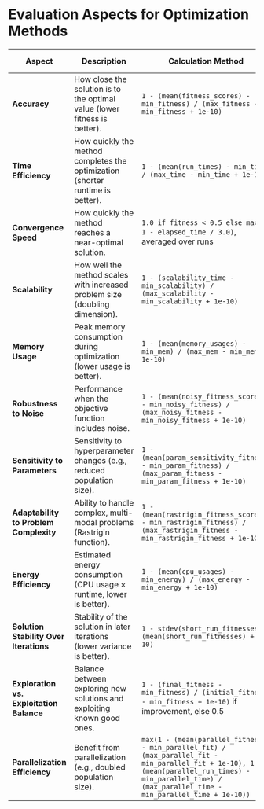 # Evaluation Aspects for Optimization Methods

| **Aspect**                     | **Description**                                                                 | **Calculation Method**                                                                                          | **Higher Score Means**       |
|-------------------------------|---------------------------------------------------------------------------------|---------------------------------------------------------------------------------------------------------------|-----------------------------|
| **Accuracy**                 | How close the solution is to the optimal value (lower fitness is better).      | `1 - (mean(fitness_scores) - min_fitness) / (max_fitness - min_fitness + 1e-10)`                             | Better (closer to optimal) |
| **Time Efficiency**          | How quickly the method completes the optimization (shorter runtime is better). | `1 - (mean(run_times) - min_time) / (max_time - min_time + 1e-10)`                                           | Better (faster)           |
| **Convergence Speed**        | How quickly the method reaches a near-optimal solution.                       | `1.0 if fitness < 0.5 else max(0, 1 - elapsed_time / 3.0)`, averaged over runs                               | Better (faster convergence) |
| **Scalability**              | How well the method scales with increased problem size (doubling dimension).  | `1 - (scalability_time - min_scalability) / (max_scalability - min_scalability + 1e-10)`                     | Better (scales well)      |
| **Memory Usage**             | Peak memory consumption during optimization (lower usage is better).          | `1 - (mean(memory_usages) - min_mem) / (max_mem - min_mem + 1e-10)`                                          | Better (lower memory use) |
| **Robustness to Noise**      | Performance when the objective function includes noise.                       | `1 - (mean(noisy_fitness_scores) - min_noisy_fitness) / (max_noisy_fitness - min_noisy_fitness + 1e-10)`    | Better (more robust)      |
| **Sensitivity to Parameters**| Sensitivity to hyperparameter changes (e.g., reduced population size).         | `1 - (mean(param_sensitivity_fitness) - min_param_fitness) / (max_param_fitness - min_param_fitness + 1e-10)`| Better (less sensitive)   |
| **Adaptability to Problem Complexity** | Ability to handle complex, multi-modal problems (Rastrigin function).         | `1 - (mean(rastrigin_fitness_scores) - min_rastrigin_fitness) / (max_rastrigin_fitness - min_rastrigin_fitness + 1e-10)` | Better (more adaptable)   |
| **Energy Efficiency**        | Estimated energy consumption (CPU usage × runtime, lower is better).          | `1 - (mean(cpu_usages) - min_energy) / (max_energy - min_energy + 1e-10)`                                    | Better (lower energy use) |
| **Solution Stability Over Iterations** | Stability of the solution in later iterations (lower variance is better).     | `1 - stdev(short_run_fitnesses) / (mean(short_run_fitnesses) + 1e-10)`                                       | Better (more stable)      |
| **Exploration vs. Exploitation Balance** | Balance between exploring new solutions and exploiting known good ones.       | `1 - (final_fitness - min_fitness) / (initial_fitness - min_fitness + 1e-10)` if improvement, else 0.5       | Better (better balance)   |
| **Parallelization Efficiency** | Benefit from parallelization (e.g., doubled population size).                 | `max(1 - (mean(parallel_fitness) - min_parallel_fit) / (max_parallel_fit - min_parallel_fit + 1e-10), 1 - (mean(parallel_run_times) - min_parallel_time) / (max_parallel_time - min_parallel_time + 1e-10))` | Better (better scaling)   |
